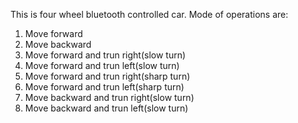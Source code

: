 This is four wheel bluetooth controlled car.
Mode of operations are:
1) Move forward
2) Move backward
3) Move forward and trun right(slow turn)
4) Move forward and trun left(slow turn)
5) Move forward and trun right(sharp turn)
6) Move forward and trun left(sharp turn)
7) Move backward and trun right(slow turn)
8) Move backward and trun left(slow turn)